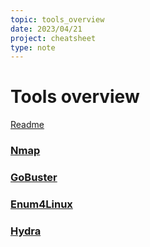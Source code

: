 ```yaml
---
topic: tools_overview
date: 2023/04/21
project: cheatsheet
type: note
---
```


# Tools overview
[Readme](../../README.md)

### [Nmap](nmap.md#nmap)
### [GoBuster](gobuster.md#gobuster)
### [Enum4Linux](Enum4Linux.md#Enum4Linux)
### [Hydra](cheatsheet/infrastructure/tools/Hydra.md#Hydra)


